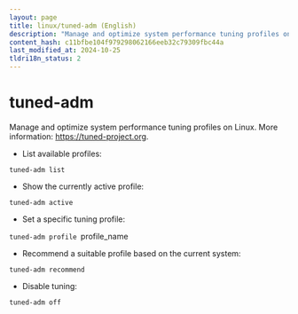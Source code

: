 ```yaml
---
layout: page
title: linux/tuned-adm (English)
description: "Manage and optimize system performance tuning profiles on Linux."
content_hash: c11bfbe104f979298062166eeb32c79309fbc44a
last_modified_at: 2024-10-25
tldri18n_status: 2
---
```

# tuned-adm

Manage and optimize system performance tuning profiles on Linux.
More information: <https://tuned-project.org>.

- List available profiles:

`tuned-adm list`

- Show the currently active profile:

`tuned-adm active`

- Set a specific tuning profile:

`tuned-adm profile `<span class="tldr-var badge badge-pill bg-dark-lm bg-white-dm text-white-lm text-dark-dm font-weight-bold">profile_name</span>

- Recommend a suitable profile based on the current system:

`tuned-adm recommend`

- Disable tuning:

`tuned-adm off`
